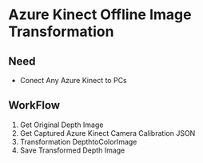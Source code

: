 # Azure Kinect Offline Image Transformation
## Need
- Conect Any Azure Kinect to PCs

## WorkFlow
1. Get Original Depth Image
2. Get Captured Azure Kinect Camera Calibration JSON
3. Transformation DepthtoColorImage
4. Save Transformed Depth Image
